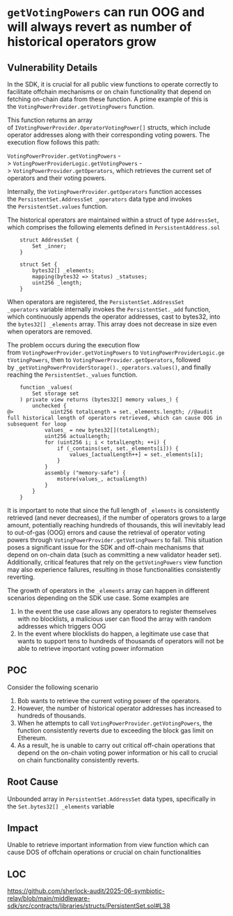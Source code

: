 # `getVotingPowers` can run OOG and will always revert as number of historical operators grow

## Vulnerability Details

In the SDK, it is crucial for all public view functions to operate correctly to facilitate offchain mechanisms or on chain functionality that depend on fetching on-chain data from these function. A prime example of this is the `VotingPowerProvider.getVotingPowers` function.

This function returns an array of `IVotingPowerProvider.OperatorVotingPower[]` structs, which include operator addresses along with their corresponding voting powers. The execution flow follows this path:

`VotingPowerProvider.getVotingPowers` -> `VotingPowerProviderLogic.getVotingPowers` -> `VotingPowerProvider.getOperators`, which retrieves the current set of operators and their voting powers.

Internally, the `VotingPowerProvider.getOperators` function accesses the `PersistentSet.AddressSet _operators` data type and invokes the `PersistentSet.values` function.

The historical operators are maintained within a struct of type `AddressSet`, which comprises the following elements defined in `PersistentAddress.sol`

```
    struct AddressSet {
        Set _inner;
    }

    struct Set {
        bytes32[] _elements;
        mapping(bytes32 => Status) _statuses;
        uint256 _length;
    }
```

When operators are registered, the `PersistentSet.AddressSet _operators` variable internally invokes the `PersistentSet._add` function, which continuously appends the operator addresses, cast to bytes32, into the `bytes32[] _elements` array. This array does not decrease in size even when operators are removed.

The problem occurs during the execution flow from `VotingPowerProvider.getVotingPowers` to `VotingPowerProviderLogic.getVotingPowers`, then to `VotingPowerProvider.getOperators`, followed by `_getVotingPowerProviderStorage()._operators.values()`, and finally reaching the `PersistentSet._values` function.

```
    function _values(
        Set storage set
    ) private view returns (bytes32[] memory values_) {
        unchecked {
@>            uint256 totalLength = set._elements.length; //@audit full historical length of operators retrieved, which can cause OOG in subsequent for loop
            values_ = new bytes32[](totalLength);
            uint256 actualLength;
            for (uint256 i; i < totalLength; ++i) {
                if (_contains(set, set._elements[i])) {
                    values_[actualLength++] = set._elements[i];
                }
            }
            assembly ("memory-safe") {
                mstore(values_, actualLength)
            }
        }
    }
```

It is important to note that since the full length of `_elements` is consistently retrieved (and never decreases), if the number of operators grows to a large amount, potentially reaching hundreds of thousands, this will inevitably lead to out-of-gas (OOG) errors and cause the retrieval of operator voting powers through `VotingPowerProvider.getVotingPowers` to fail. This situation poses a significant issue for the SDK and off-chain mechanisms that depend on on-chain data (such as committing a new validator header set). Additionally, critical features that rely on the `getVotingPowers` view function may also experience failures, resulting in those functionalities consistently reverting.

The growth of operators in the `_elements` array can happen in different scenarios depending on the SDK use case. Some examples are

1. In the event the use case allows any operators to register themselves with no blocklists, a malicious user can flood the array with random addresses which triggers OOG
2. In the event where blocklists do happen, a legitimate use case that wants to support tens to hundreds of thousands of operators will not be able to retrieve important voting power information

## POC

Consider the following scenario

1. Bob wants to retrieve the current voting power of the operators.
2. However, the number of historical operator addresses has increased to hundreds of thousands.
3. When he attempts to call `VotingPowerProvider.getVotingPowers`, the function consistently reverts due to exceeding the block gas limit on Ethereum.
4. As a result, he is unable to carry out critical off-chain operations that depend on the on-chain voting power information or his call to crucial on chain functionality consistently reverts.

## Root Cause

Unbounded array in `PersistentSet.AddressSet` data types, specifically in the `Set.bytes32[] _elements` variable

## Impact

Unable to retrieve important information from view function which can cause DOS of offchain operations or crucial on chain functionalities

## LOC

https://github.com/sherlock-audit/2025-06-symbiotic-relay/blob/main/middleware-sdk/src/contracts/libraries/structs/PersistentSet.sol#L38